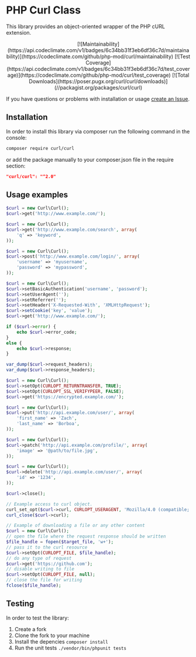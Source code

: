 # PHP Curl Class

This library provides an object-oriented wrapper of the PHP cURL extension.

<center>
[![Maintainability](https://api.codeclimate.com/v1/badges/6c34bb31f3eb6df36c7d/maintainability)](https://codeclimate.com/github/php-mod/curl/maintainability)
[![Test Coverage](https://api.codeclimate.com/v1/badges/6c34bb31f3eb6df36c7d/test_coverage)](https://codeclimate.com/github/php-mod/curl/test_coverage)
[![Total Downloads](https://poser.pugx.org/curl/curl/downloads)](//packagist.org/packages/curl/curl)
</center>

If you have questions or problems with installation or usage [create an Issue](https://github.com/php-mod/curl/issues).



## Installation

In order to install this library via composer run the following command in the console:

```sh
composer require curl/curl
```

or add the package manually to your composer.json file in the require section:

```json
"curl/curl": "^2.0"
```

## Usage examples

```php
$curl = new Curl\Curl();
$curl->get('http://www.example.com/');
```

```php
$curl = new Curl\Curl();
$curl->get('http://www.example.com/search', array(
    'q' => 'keyword',
));
```

```php
$curl = new Curl\Curl();
$curl->post('http://www.example.com/login/', array(
    'username' => 'myusername',
    'password' => 'mypassword',
));
```

```php
$curl = new Curl\Curl();
$curl->setBasicAuthentication('username', 'password');
$curl->setUserAgent('');
$curl->setReferrer('');
$curl->setHeader('X-Requested-With', 'XMLHttpRequest');
$curl->setCookie('key', 'value');
$curl->get('http://www.example.com/');

if ($curl->error) {
    echo $curl->error_code;
}
else {
    echo $curl->response;
}

var_dump($curl->request_headers);
var_dump($curl->response_headers);
```

```php
$curl = new Curl\Curl();
$curl->setOpt(CURLOPT_RETURNTRANSFER, TRUE);
$curl->setOpt(CURLOPT_SSL_VERIFYPEER, FALSE);
$curl->get('https://encrypted.example.com/');
```

```php
$curl = new Curl\Curl();
$curl->put('http://api.example.com/user/', array(
    'first_name' => 'Zach',
    'last_name' => 'Borboa',
));
```

```php
$curl = new Curl\Curl();
$curl->patch('http://api.example.com/profile/', array(
    'image' => '@path/to/file.jpg',
));
```

```php
$curl = new Curl\Curl();
$curl->delete('http://api.example.com/user/', array(
    'id' => '1234',
));
```

```php
$curl->close();
```

```php
// Example access to curl object.
curl_set_opt($curl->curl, CURLOPT_USERAGENT, 'Mozilla/4.0 (compatible; MSIE 7.0; Windows NT 5.1');
curl_close($curl->curl);
```

```php
// Example of downloading a file or any other content
$curl = new Curl\Curl();
// open the file where the request response should be written
$file_handle = fopen($target_file, 'w+');
// pass it to the curl resource
$curl->setOpt(CURLOPT_FILE, $file_handle);
// do any type of request
$curl->get('https://github.com');
// disable writing to file
$curl->setOpt(CURLOPT_FILE, null);
// close the file for writing
fclose($file_handle);
```


## Testing

In order to test the library:

1. Create a fork
2. Clone the fork to your machine
3. Install the depencies `composer install`
4. Run the unit tests `./vendor/bin/phpunit tests`

